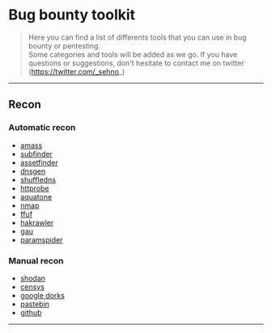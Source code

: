 # Bug bounty toolkit  
> Here you can find a list of differents tools that you can use in bug bounty or pentesting.  
Some categories and tools will be added as we go.
If you have questions or suggestions, don't hesitate to contact me on twitter (https://twitter.com/_sehno_)  

***

## Recon  

### Automatic recon  

- [amass](https://github.com/OWASP/Amass)
- [subfinder](https://github.com/projectdiscovery/subfinder)
- [assetfinder](https://github.com/tomnomnom/assetfinder)
- [dnsgen](https://github.com/ProjectAnte/dnsgen)
- [shuffledns](https://github.com/projectdiscovery/shuffledns)
- [httprobe](https://github.com/tomnomnom/httprobe)
- [aquatone](https://github.com/michenriksen/aquatone)
- [nmap](https://nmap.org/download.html)
- [ffuf](https://github.com/ffuf/ffuf)
- [hakrawler](https://github.com/hakluke/hakrawler)
- [gau](https://github.com/lc/gau)
- [paramspider](https://github.com/devanshbatham/ParamSpider)

### Manual recon  
- [shodan](https://www.shodan.io/)
- [censys](https://censys.io/)
- [google dorks](https://www.google.com)
- [pastebin](https://pastebin.com/)
- [github](https://github.com)

***